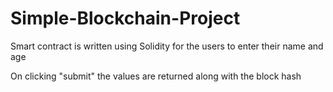 # Simple-Blockchain-Project

Smart contract is written using Solidity for the users to enter their name and age

On clicking "submit" the values are returned along with the block hash


